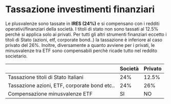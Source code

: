 # Tassazione investimenti finanziari

Le plusvalenze sono tassate in **IRES (24%)** e si compensano con i redditi operativi/finanziari della società. I titoli di stato non sono tassati al 12.5% perchè si applica solo ai privati. Per tutti gli altri strumenti finanziari eccetto i titoli di Stato (azioni, etf, corporate bond..) la tassazione è inferiore al caso privato del 26%. Inoltre, diversamente a quanto avviene per i privati, le minusvalenze tra ETF sono compensabili perchè ricade tutto nel reddito societario.&#x20;

|                                              | Società | Privato |
| -------------------------------------------- | ------- | ------- |
| Tassazione titoli di Stato Italiani          | 24%     | 12.5%   |
| Tassazione azioni, ETF, corporate bond etc.. | 24%     | 26%     |
| Compensazione minusvalenze ETF               | SI      | NO      |
